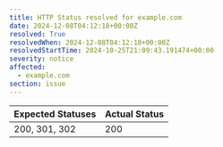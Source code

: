```yaml
---
title: HTTP Status resolved for example.com
date: 2024-12-08T04:12:18+00:00Z
resolved: True
resolvedWhen: 2024-12-08T04:12:18+00:00Z
resolvedStartTime: 2024-10-25T21:09:43.191474+00:00
severity: notice
affected:
  - example.com
section: issue
---
```


| Expected Statuses | Actual Status  |
|-------------------|----------------|
| 200, 301, 302 | 200 |
